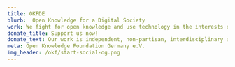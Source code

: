 ```yaml
---
title: OKFDE
blurb:  Open Knowledge for a Digital Society
work: We fight for open knowledge and use technology in the interests of civil society. Find out exactly what we do and what drives us.
donate_title: Support us now!
donate_text: Our work is independent, non-partisan, interdisciplinary and non-commercial. With a donation you can help us and our community.
meta: Open Knowledge Foundation Germany e.V.
img_header: /okf/start-social-og.png
---
```

